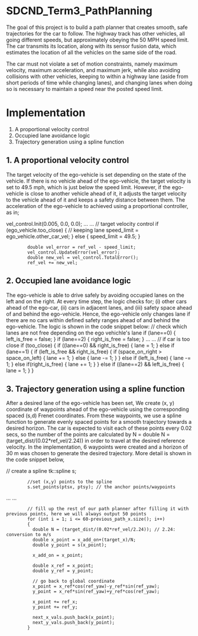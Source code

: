 # SDCND_Term3_PathPlanning
The goal of this project is to build a path planner that creates smooth, safe trajectories for the car to follow. The highway track has other vehicles, all going different speeds, but approximately obeying the 50 MPH speed limit.
The car transmits its location, along with its sensor fusion data, which estimates the location of all the vehicles on the same side of the road.

The car must not violate a set of motion constraints, namely maximum velocity, maximum acceleration, and maximum jerk, while also avoiding collisions with other vehicles, keeping to within a highway lane (aside from short periods of time while changing lanes), and changing lanes when doing so is necessary to maintain a speed near the posted speed limit.

# Implementation
1. A proportional velocity control
2. Occupied lane avoidance logic
3. Trajectory generation using a spline function

## 1. A proportional velocity control
The target velocity of the ego-vehicle is set depending on the state of the vehicle. If there is no vehicle ahead of the ego-vehicle, the target velocity is set to 49.5 mph, which is just below the speed limit. However, if the ego-vehicle is close to another vehicle ahead of it, it adjusts the target velocity to the vehicle ahead of it and keeps a safety distance between them. The acceleration of the ego-vehicle to achieved using a proportional controller, as in;

  vel_control.Init(0.005, 0.0, 0.0);
...
...
            // target velocity control
            if (ego_vehicle.too_close)
            {
              // keeping lane
              speed_limit = ego_vehicle.other_car_vel;
            } else {
              speed_limit = 49.5;
            }

            double vel_error = ref_vel - speed_limit;
            vel_control.UpdateError(vel_error);
            double new_vel = vel_control.TotalError();
            ref_vel += new_vel;
            
 
 ## 2. Occupied lane avoidance logic
 The ego-vehicle is able to drive safely by avoiding occupied lanes on the left and on the right. At every time step, the logic checks for; (i) other cars ahead of the ego-car, (ii) cars in adjacent lanes, and (iii) safety space ahead of and behind the ego-vehicle. Hence, the ego-vehicle only changes lane if there are no cars within defined safety ranges ahead of and behind the ego-vehicle. The logic is shown in the code snippet below:
// check which lanes are not free depending on the ego vehichle's lane
  if (lane==0)
  {
    left_is_free = false;
  }
  if (lane==2)
  {
    right_is_free = false;
  }
...
...
    // if car is too close
    if (too_close) 
    {
      if ((lane==0) && right_is_free)
      {
          lane = 1;
      }
      else if (lane==1)
      {
        if (left_is_free && right_is_free)
        {
          if (space_on_right > space_on_left)
          {
            lane += 1;
          } else {
            lane -= 1;
          }
        } else if (left_is_free) { 
          lane -= 1;
        } else if(right_is_free) {
          lane += 1;
        }
      }
      else if ((lane==2) && left_is_free)
      {
          lane = 1;
      }
    }
    
  
 
 ## 3. Trajectory generation using a spline function
 After a desired lane of the ego-vehicle has been set, We create (x, y) coordinate of waypoints ahead of the ego-vehicle using the corresponding spaced (s,d) Frenet coordinates. From these waypoints, we use a spline function to generate evenly spaced points for a smooth trajectory towards a desired horizon. The car is expected to visit each of these points every 0.02 secs, so the number of the points are calculated by N = double N = (target_dist/(0.02*ref_vel/2.24)) in order to travel at the desired reference velocity. In the implementation, 6 waypoints were created and a horizon of 30 m was chosen to generate the desired trajectory. More detail is shown in the code snippet below,
 
 // create a spline
            tk::spline s;

            //set (x,y) points to the spline
            s.set_points(ptsx, ptsy); // the anchor points/waypoints

...
...

            // fill up the rest of our path planner after filling it with previous points, here we will always output 50 points
            for (int i = 1; i <= 60-previous_path_x.size(); i++)
            {
              double N = (target_dist/(0.02*ref_vel/2.24)); // 2.24: conversion to m/s
              double x_point = x_add_on+(target_x)/N;
              double y_point = s(x_point);

              x_add_on = x_point;

              double x_ref = x_point;
              double y_ref = y_point;

              // go back to global coordinate
              x_point = x_ref*cos(ref_yaw)-y_ref*sin(ref_yaw);
              y_point = x_ref*sin(ref_yaw)+y_ref*cos(ref_yaw);

              x_point += ref_x;
              y_point += ref_y;

              next_x_vals.push_back(x_point);
              next_y_vals.push_back(y_point);
            }
            
      
    
